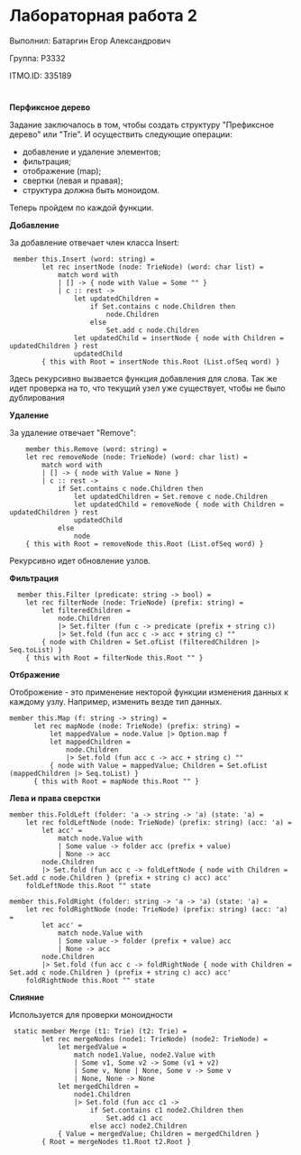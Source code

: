 # Лабораторная работа 2
Выполнил: Батаргин Егор Александрович

Группа: P3332

ITMO.ID: 335189

#
**Перфиксное дерево**

Задание заключалось в том, чтобы создать структуру "Префиксное дерево" или "Trie". И осуществить следующие операции:

 - добавление и удаление элементов;
 - фильтрация;
 - отображение (map);
 - свертки (левая и правая);
 - структура должна быть моноидом.

Теперь пройдем по каждой функции.

**Добавление**

За добавление отвечает член класса Insert:

     member this.Insert (word: string) =
            let rec insertNode (node: TrieNode) (word: char list) =
                match word with
                | [] -> { node with Value = Some "" }
                | c :: rest ->
                    let updatedChildren = 
                        if Set.contains c node.Children then 
                            node.Children
                        else 
                            Set.add c node.Children
                    let updatedChild = insertNode { node with Children = updatedChildren } rest
                    updatedChild
            { this with Root = insertNode this.Root (List.ofSeq word) }
Здесь рекурсивно вызвается функция добавления для слова. Так же идет проверка на то, что текущий узел уже существует, чтобы не было дублирования

**Удаление**

За удаление отвечает "Remove":

        member this.Remove (word: string) =
        let rec removeNode (node: TrieNode) (word: char list) =
            match word with
            | [] -> { node with Value = None }
            | c :: rest ->
                if Set.contains c node.Children then
                    let updatedChildren = Set.remove c node.Children
                    let updatedChild = removeNode { node with Children = updatedChildren } rest
                    updatedChild
                else
                    node
        { this with Root = removeNode this.Root (List.ofSeq word) }
Рекурсивно идет обновление узлов.

**Фильтрация**

      member this.Filter (predicate: string -> bool) =
        let rec filterNode (node: TrieNode) (prefix: string) =
            let filteredChildren =
                node.Children
                |> Set.filter (fun c -> predicate (prefix + string c))
                |> Set.fold (fun acc c -> acc + string c) ""
            { node with Children = Set.ofList (filteredChildren |> Seq.toList) }
        { this with Root = filterNode this.Root "" }
**Отбражение**

Отоброжение - это применение некторой функции изменения данных к каждому узлу. Например, изменить везде тип данных.

    member this.Map (f: string -> string) =
          let rec mapNode (node: TrieNode) (prefix: string) =
              let mappedValue = node.Value |> Option.map f
              let mappedChildren = 
                  node.Children
                  |> Set.fold (fun acc c -> acc + string c) ""
              { node with Value = mappedValue; Children = Set.ofList (mappedChildren |> Seq.toList) }
          { this with Root = mapNode this.Root "" }

**Лева и права сверстки**

    member this.FoldLeft (folder: 'a -> string -> 'a) (state: 'a) =
        let rec foldLeftNode (node: TrieNode) (prefix: string) (acc: 'a) =
            let acc' = 
                match node.Value with
                | Some value -> folder acc (prefix + value)
                | None -> acc
            node.Children
            |> Set.fold (fun acc c -> foldLeftNode { node with Children = Set.add c node.Children } (prefix + string c) acc) acc'
        foldLeftNode this.Root "" state

    member this.FoldRight (folder: string -> 'a -> 'a) (state: 'a) =
        let rec foldRightNode (node: TrieNode) (prefix: string) (acc: 'a) =
            let acc' = 
                match node.Value with
                | Some value -> folder (prefix + value) acc
                | None -> acc
            node.Children
            |> Set.fold (fun acc c -> foldRightNode { node with Children = Set.add c node.Children } (prefix + string c) acc) acc'
        foldRightNode this.Root "" state
**Слияние**

Используется для проверки моноидности

     static member Merge (t1: Trie) (t2: Trie) =
            let rec mergeNodes (node1: TrieNode) (node2: TrieNode) =
                let mergedValue =
                    match node1.Value, node2.Value with
                    | Some v1, Some v2 -> Some (v1 + v2)
                    | Some v, None | None, Some v -> Some v
                    | None, None -> None
                let mergedChildren =
                    node1.Children
                    |> Set.fold (fun acc c1 -> 
                        if Set.contains c1 node2.Children then
                            Set.add c1 acc
                        else acc) node2.Children
                { Value = mergedValue; Children = mergedChildren }
            { Root = mergeNodes t1.Root t2.Root }
